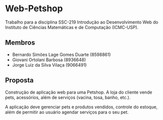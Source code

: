 # Web-Petshop

Trabalho para a disciplina SSC-219 Introdução ao Desenvolvimento Web do Instituto de Ciências Matemáticas e de Computação (ICMC-USP).

## Membros
+ Bernardo Simões Lage Gomes Duarte (8598861)
+ Giovani Ortolani Barbosa (8936648)
+ Jorge Luiz da Silva Vilaça (9066491)

## Proposta

Construção de aplicação web para uma Petshop. A loja do cliente vende pets, acessórios, além de serviços (vacina, tosa, banho, etc.).

A aplicação deve gerenciar pets e produtos vendidos, controle do estoque, além de permitir ao usuário agendar serviços para o seu pet.